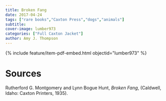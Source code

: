 ```yaml
---
title: Broken Fang
date: 2017-04-24
tags: ["rare books","Caxton Press","dogs","animals"]
subtitle: 
cover-image: lumber973
categories: ["Full Caxton Jacket"]
author: Amy J. Thompson
---
```


{% include feature/item-pdf-embed.html objectid="lumber973" %}

# Sources

Rutherford G. Montgomery and Lynn Bogue Hunt, *Broken Fang*, (Caldwell, Idaho: Caxton Printers, 1935).
